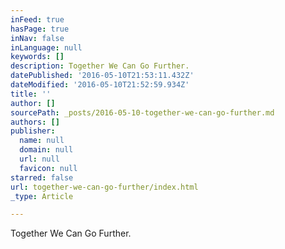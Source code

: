 ```yaml
---
inFeed: true
hasPage: true
inNav: false
inLanguage: null
keywords: []
description: Together We Can Go Further.
datePublished: '2016-05-10T21:53:11.432Z'
dateModified: '2016-05-10T21:52:59.934Z'
title: ''
author: []
sourcePath: _posts/2016-05-10-together-we-can-go-further.md
authors: []
publisher:
  name: null
  domain: null
  url: null
  favicon: null
starred: false
url: together-we-can-go-further/index.html
_type: Article

---
```

Together We Can Go Further.